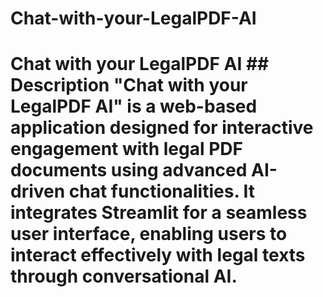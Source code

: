 # Chat-with-your-LegalPDF-AI
# Chat with your LegalPDF AI  ## Description "Chat with your LegalPDF AI" is a web-based application designed for interactive engagement with legal PDF documents using advanced AI-driven chat functionalities. It integrates Streamlit for a seamless user interface, enabling users to interact effectively with legal texts through conversational AI.
